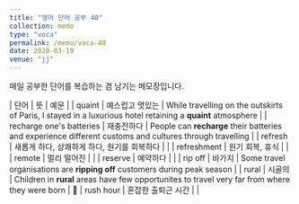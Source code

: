 ```yaml
---
title: "영어 단어 공부 40"
collection: memo
type: "voca"
permalink: /memo/voca-40
date: 2020-03-19
venue: "jj"
---
```


매일 공부한 단어를 복습하는 겸 남기는 메모장입니다.

| 단어 | 뜻 | 예문 |
| quaint | 예스럽고 멋있는 | While travelling on the outskirts of Paris, I stayed in a luxurious hotel retaining a **quaint** atmosphere | 
| recharge one's batteries | 재충전하다 | People can **recharge** their batteries and experience different customs and cultures through travelling | 
| refresh | 새롭게 하다, 상쾌하게 하다, 원기를 회복하다 |  | 
| refreshment | 원기 회복, 휴식 |  | 
| remote | 멀리 떨어진 |  | 
| reserve | 예약하다 |  | 
| rip off | 바가지 | Some travel organisations are **ripping off** customers during peak season | 
| rural | 시골의 | Children in **rural** areas have few opportunites to travel very far from where they were born | 
| rush hour | 혼잡한 출퇴근 시간 |  | 